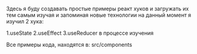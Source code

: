 Здесь я буду создавать простые примеры реакт хуков и загружать их тем самым изучая и запоминая новые технологии
на данный момент я изучил 2 хука:

1.useState
2.useEffect
3.useReducer в процессе изучения

Все примеры кода, находятся в: src/components
